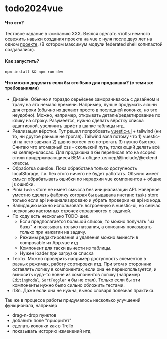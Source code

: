 # todo2024vue

#### Что это?

Тестовое задание в компанию XXX. 
Взялся сделать чтобы немного освежить навыки создания проекта на vue с нуля 
после двух лет на одном [проекте](https://www.altium.com/ru/documentation/altium-365/bom-portal). 
(В котором максимум модули federated shell копипастой создавались).

#### Как запустить?

`npm install && npm run dev`

#### Что можно доделать если бы это было для продакшна? (с теми же требованиями)

* Дизайн. Обычно я гораздо серьёзнее заморачиваюсь с дизайном и трачу на это немало времени.
  Например, лучше продумать экшны для строки (обычно их делают просто в последней колонке, но это неудобно).
  Можно, например, открывать детали/редактирование по клику на строку. 
  Разумеется, нужно сделать вёрстку списка адаптивной, увеличить шрифт в шапке таблицы итд.  
* Реализация вёрстки. Тут решил попробовать [vuestic-ui](https://ui.vuestic.dev/) + tailwind (ни то, ни другое раньше не трогал).
  Tailwind взял потому что 1) vuestic-ui на него завязан 2) давно хотеел его потрогать 3) нужно быстро.
  Считаю что атомарный css - скользкий путь, толкающий делать всё на хелпер-классах.
  Для продакшна я бы переписал это на scoped стили придерживающиеся BEM + общие хелпер/@include/@extend классы.   
* Обработка ошибок. Пока обработана только доступность localStorage, т.к. без этого ничего не будет работать.
  Обычно имеет смысл обрабатывать ошибки по иерархии vue компонентов + общие js ошибки. 
* Pinia `tasks` store не имеет смысла без инициализации API. 
  Наверное уместно сделать фабрику которая бы выдавала инстанс `tasks` store только если api инициализировано 
  и убрать проверки на api из кода.
* Валидацию можно использовать встроенную в vuestic-ui, но сейчас несколько кастомных строчек справляются с задачей.
* По коду есть несколько TODO-шек. 
  * Если предполагается большой список, то можно получать "из базы" и показывать только названия, а описания показывать только при нажатии на задачу.
  * Режимы редактирования и удаления можно вынести в composable из App.vue итд
  * Компонент для таски вынести из таблицы.
  * Нужен loader при загрузке списка
* Тесты. Можно проверить например доступность элементов в разных режимах, работу сортировки итд.
  При этом я сторонник оставлять логику в компонентах, если она не переиспользуется, и  выносить куда-то вовне из компонентов логику (например `EditingModal`, `SortToggler` я бы не стал). Только если бы эти компоненты нужно было сильно обложить тестами.
* i18n. Даже если она не нужна, вынос словаря полезная практика.

Так же в процессе работы придумалось несколько улучшений функционала, например
* drag-n-drop пунктов
* добавить поле "приоритет"
* сделать колонки как в Trello
* показывать историю изменений итд
